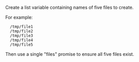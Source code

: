 Create a list variable containing names of five files to create.

For example:

      /tmp/file1
      /tmp/file2
      /tmp/file3
      /tmp/file4
      /tmp/file5

Then use a single "files" promise to ensure all five files exist.
